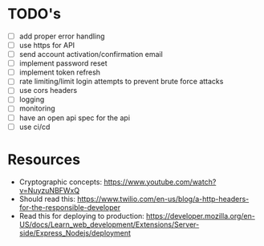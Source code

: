 # TODO's

- [ ] add proper error handling
- [ ] use https for API
- [ ] send account activation/confirmation email
- [ ] implement password reset
- [ ] implement token refresh
- [ ] rate limiting/limit login attempts to prevent brute force attacks
- [ ] use cors headers
- [ ] logging
- [ ] monitoring
- [ ] have an open api spec for the api
- [ ] use ci/cd

# Resources

- Cryptographic concepts: https://www.youtube.com/watch?v=NuyzuNBFWxQ
- Should read this: https://www.twilio.com/en-us/blog/a-http-headers-for-the-responsible-developer
- Read this for deploying to production: https://developer.mozilla.org/en-US/docs/Learn_web_development/Extensions/Server-side/Express_Nodejs/deployment
